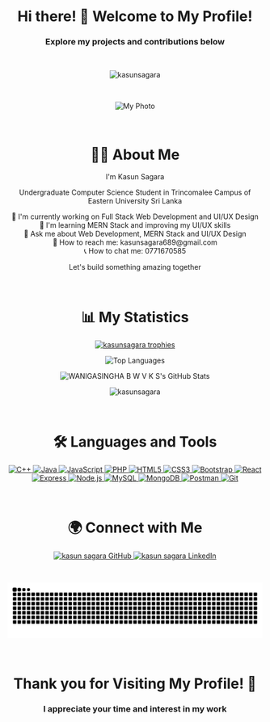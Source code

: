 <h1 align="center">Hi there! 👋 Welcome to My Profile!</h1>
<h3 align="center">Explore my projects and contributions below</h3>         
<br>
<p align="center">  
  <img src="https://komarev.com/ghpvc/?username=kasunsagara&label=Profile%20views&color=ff69b4&style=flat" alt="kasunsagara" />                          
</p>  
<br> 
<p align="center">       
  <img src="https://repository-images.githubusercontent.com/588181932/e36ec678-7984-4cdd-8e4c-a3932772ff8e" alt="My Photo" width="620" height="280" />               
</p> 
<br>     
   
<h1 align="center">👨‍🎓 About Me</h1>      
<p align="center">I'm Kasun Sagara</p>
<p align="center">Undergraduate Computer Science Student in Trincomalee Campus of Eastern University Sri Lanka</p>  
<p align="center">
  🔭 I'm currently working on Full Stack Web Development and UI/UX Design<br />  
  🌱 I'm learning MERN Stack and improving my UI/UX skills<br />
  💬 Ask me about Web Development, MERN Stack and UI/UX Design<br />
  📧 How to reach me: kasunsagara689@gmail.com<br /> 
  📞 How to chat me: 0771670585<br />
</p>
<p align="center">Let's build something amazing together</p>
<br>

<h1 align="center">📊 My Statistics</h1>  
<p align="center">
  <a href="https://github.com/ryo-ma/github-profile-trophy"> 
    <img src="https://github-profile-trophy.vercel.app/?username=kasunsagara&theme=dracula&no-frame=true&row=1&column=7" alt="kasunsagara trophies" />
  </a>
</p>
<p align="center">
  <img src="https://github-readme-stats.vercel.app/api/top-langs/?username=kasunsagara&layout=compact&theme=tokyonight" alt="Top Languages" /> 
</p>
<p align="center">
  <img src="https://github-readme-stats.vercel.app/api?username=kasunsagara&show_icons=true&locale=en&theme=tokyonight" alt="WANIGASINGHA B W V K S's GitHub Stats" />
</p>
<p align="center">
  <img src="https://github-readme-streak-stats.herokuapp.com/?user=kasunsagara&theme=tokyonight" alt="kasunsagara" />  
</p>
<br>

<h1 align="center">🛠️ Languages and Tools</h1>
<p align="center">
  <a href="https://www.w3schools.com/cpp/" target="_blank" rel="noreferrer">
    <img src="https://img.shields.io/badge/C++-00599C?style=for-the-badge&logo=c%2B%2B&logoColor=white" alt="C++" />
  </a>
  <a href="https://www.java.com" target="_blank" rel="noreferrer">
    <img src="https://img.shields.io/badge/Java-007396?style=for-the-badge&logo=java&logoColor=white" alt="Java" /> 
  </a> 
  <a href="https://developer.mozilla.org/en-US/docs/Web/JavaScript" target="_blank" rel="noreferrer">
    <img src="https://img.shields.io/badge/JavaScript-F7DF1E?style=for-the-badge&logo=javascript&logoColor=black" alt="JavaScript" />
  </a> 
  <a href="https://www.php.net" target="_blank" rel="noreferrer"> 
    <img src="https://img.shields.io/badge/PHP-777BB4?style=for-the-badge&logo=php&logoColor=white" alt="PHP" />
  </a> 
  <a href="https://www.w3.org/html/" target="_blank" rel="noreferrer">
    <img src="https://img.shields.io/badge/HTML5-E34F26?style=for-the-badge&logo=html5&logoColor=white" alt="HTML5" />
  </a> 
  <a href="https://www.w3schools.com/css/" target="_blank" rel="noreferrer">
    <img src="https://img.shields.io/badge/CSS3-1572B6?style=for-the-badge&logo=css3&logoColor=white" alt="CSS3" />
  </a>
  <a href="https://getbootstrap.com" target="_blank" rel="noreferrer">
    <img src="https://img.shields.io/badge/Bootstrap-563D7C?style=for-the-badge&logo=bootstrap&logoColor=white" alt="Bootstrap" /> 
  </a> 
  <a href="https://reactjs.org/" target="_blank" rel="noreferrer">
    <img src="https://img.shields.io/badge/React-61DAFB?style=for-the-badge&logo=react&logoColor=282c34" alt="React" />
  </a>
    <a href="https://expressjs.com" target="_blank" rel="noreferrer">
    <img src="https://img.shields.io/badge/Express-800080?style=for-the-badge&logo=express&logoColor=white" alt="Express" />
  </a>
  <a href="https://nodejs.org" target="_blank" rel="noreferrer">
    <img src="https://img.shields.io/badge/Node.js-339933?style=for-the-badge&logo=nodedotjs&logoColor=white" alt="Node.js" />
  </a> 
  <a href="https://www.mysql.com/" target="_blank" rel="noreferrer">
    <img src="https://img.shields.io/badge/MySQL-4479A1?style=for-the-badge&logo=mysql&logoColor=white" alt="MySQL" />
  </a>
  <a href="https://www.mongodb.com/" target="_blank" rel="noreferrer">
    <img src="https://img.shields.io/badge/MongoDB-4EA94B?style=for-the-badge&logo=mongodb&logoColor=white" alt="MongoDB" />
  </a> 
  <a href="https://postman.com" target="_blank" rel="noreferrer">
    <img src="https://img.shields.io/badge/Postman-FF6C37?style=for-the-badge&logo=postman&logoColor=white" alt="Postman" />
  </a>
  <a href="https://git-scm.com/" target="_blank" rel="noreferrer">
    <img src="https://img.shields.io/badge/Git-F05032?style=for-the-badge&logo=git&logoColor=white" alt="Git" />
  </a>
</p>
<br>

<h1 align="center">🌍 Connect with Me</h1>
<p align="center">
  <a href="https://github.com/kasunsagara" target="blank">
    <img src="https://img.shields.io/badge/GitHub-FF5733?style=for-the-badge&logo=github&logoColor=white" alt="kasun sagara GitHub" />
  </a>
  <a href="https://www.linkedin.com/in/kasun-sagara-ba47b22a9/" target="blank">
    <img src="https://img.shields.io/badge/LinkedIn-0077B5?style=for-the-badge&logo=linkedin&logoColor=white" alt="kasun sagara LinkedIn" />
  </a>
</p>
<br>

<p align="center">
  <img src="https://github.com/kasunsagara/kasunsagara/raw/output/github-contribution-grid-snake.svg" alt="snake gif" />
</p>
<br>
<h1 align="center">Thank you for Visiting My Profile! 🙌</h1>
<h3 align="center">I appreciate your time and interest in my work</h3>                                                                                                                            

